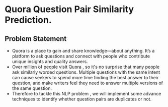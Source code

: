 
# Quora Question Pair Similarity Prediction.

## Problem Statement
* Quora is a place to gain and share knowledge—about anything. It’s a platform to ask questions and connect with people who contribute unique insights and quality answers. 
* Over million of people visit Quora , so it's no surprise that many people ask similarly worded questions. Multiple questions with the same intent can cause seekers to spend more time finding the best answer to their question, and make writers feel they need to answer multiple versions of the same question.
* Therefore to tackle this NLP problem , we will implement some advance techniques to identify whether question pairs are duplicates or not.


